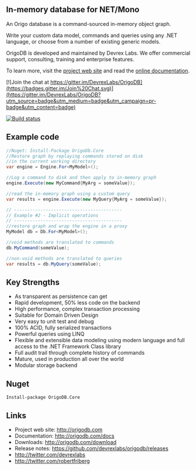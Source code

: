 ## In-memory database for NET/Mono

An Origo database is a command-sourced in-memory object graph.

Write your custom data model, commands and queries using any .NET language, or choose from a number of existing generic models.

OrigoDB is developed and maintained by Devrex Labs. We offer commercial support, consulting, training and enterprise features.

To learn more, visit the [project web site](http://origodb.com) and read the [online documentation](http://origodb.com/docs).

[![Join the chat at https://gitter.im/DevrexLabs/OrigoDB](https://badges.gitter.im/Join%20Chat.svg)](https://gitter.im/DevrexLabs/OrigoDB?utm_source=badge&utm_medium=badge&utm_campaign=pr-badge&utm_content=badge)

[![Build status](https://ci.appveyor.com/api/projects/status/v96t7i3a1kf0gqq3/branch/dev?svg=true)](https://ci.appveyor.com/project/rofr/origodb/branch/dev)

## Example code
```csharp
//Nuget: Install-Package OrigoDb.Core
//Restore graph by replaying commands stored on disk
//in the current working directory
var engine = Engine.For<MyModel>();

//Log a command to disk and then apply to in-memory graph
engine.Execute(new MyCommand{MyArg = someValue});

//read the in-memory graph using a custom query
var results = engine.Execute(new MyQuery{MyArg = someValue});

// -----------------------------------------
// Example #2 - Implicit operations
// -----------------------------------------
//restore graph and wrap the engine in a proxy
MyModel db = Db.For<MyModel>();

//void methods are translated to commands
db.MyCommand(someValue);

//non-void methods are translated to queries
var results = db.MyQuery(someValue);
```

## Key Strengths
* As transparent as persistence can get
* Rapid development, 50% less code on the backend
* High performance, complex transaction processing
* Suitable for Domain Driven Design
* Very easy to unit test and debug
* 100% ACID, fully serialized transactions
* Powerful queries using LINQ
* Flexible and extensible data modeling using modern language and full access to the .NET Framework Class library
* Full audit trail through complete history of commands
* Mature, used in production all over the world
* Modular storage backend

## Nuget
`Install-package OrigoDB.Core`

## Links
* Project web site: http://origodb.com
* Documentation: http://origodb.com/docs
* Downloads: http://origodb.com/download
* Release notes: https://github.com/devrexlabs/origodb/releases
* http://twitter.com/devrexlabs
* http://twitter.com/robertfriberg
